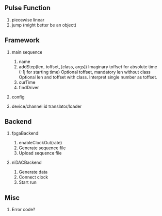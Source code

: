 ## Pulse Function
1. piecewise linear
2. jump (might better be an object)

## Framework
1. main sequence

    1. name
    2. addStep(len, toffset, [class, args])
       Imaginary toffset for absolute time (-1j for starting time)
       Optional toffset, mandatory len without class
       Optional len and toffset with class. Interpret single number as toffset.
    3. curTime
    4. findDriver

2. config

3. device/channel id translator/loader

## Backend
1. fpgaBackend

    1. enableClockOut(rate)
    2. Generate sequence file
    3. Upload sequence file

2. niDACBackend

    1. Generate data
    2. Connect clock
    3. Start run

## Misc
1. Error code?
